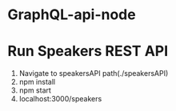 # GraphQL-api-node

# Run Speakers REST API

1. Navigate to speakersAPI path(./speakersAPI)
2. npm install
3. npm start
4. localhost:3000/speakers